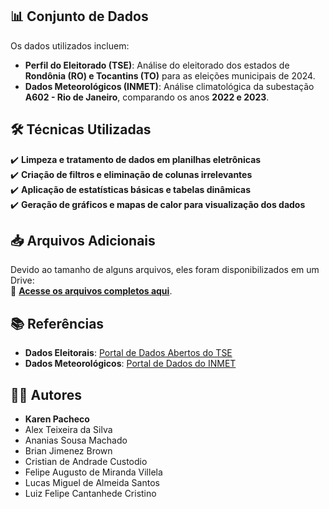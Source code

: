 
## 📊 Conjunto de Dados
Os dados utilizados incluem:
- **Perfil do Eleitorado (TSE)**: Análise do eleitorado dos estados de **Rondônia (RO) e Tocantins (TO)** para as eleições municipais de 2024.
- **Dados Meteorológicos (INMET)**: Análise climatológica da subestação **A602 - Rio de Janeiro**, comparando os anos **2022 e 2023**.

## 🛠️ Técnicas Utilizadas
✔️ **Limpeza e tratamento de dados em planilhas eletrônicas**  
✔️ **Criação de filtros e eliminação de colunas irrelevantes**  
✔️ **Aplicação de estatísticas básicas e tabelas dinâmicas**  
✔️ **Geração de gráficos e mapas de calor para visualização dos dados**  

## 📥 Arquivos Adicionais
Devido ao tamanho de alguns arquivos, eles foram disponibilizados em um Drive:  
🔗 **[Acesse os arquivos completos aqui](https://drive.google.com/drive/folders/1wVw5x7KJBL9K4sRJxikmAr_5HNwLetf9)**.

## 📚 Referências
- **Dados Eleitorais**: [Portal de Dados Abertos do TSE](https://dadosabertos.tse.jus.br/pt_PT/dataset/eleitorado-atual)
- **Dados Meteorológicos**: [Portal de Dados do INMET](https://portal.inmet.gov.br/dadoshistoricos)

## 👩‍💻 Autores
- **Karen Pacheco**
- Alex Teixeira da Silva  
- Ananias Sousa Machado  
- Brian Jimenez Brown  
- Cristian de Andrade Custodio  
- Felipe Augusto de Miranda Villela  
- Lucas Miguel de Almeida Santos  
- Luiz Felipe Cantanhede Cristino  
